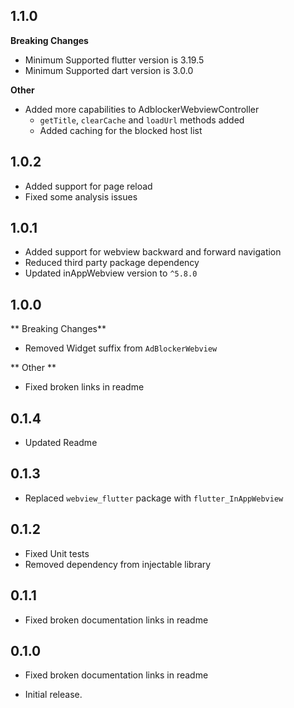## 1.1.0
**Breaking Changes**
* Minimum Supported flutter version is 3.19.5
* Minimum Supported dart version is 3.0.0

**Other**
* Added more capabilities to AdblockerWebviewController
  * `getTitle`, `clearCache` and `loadUrl` methods added
  * Added caching for the blocked host list


## 1.0.2
* Added support for page reload
* Fixed some analysis issues

## 1.0.1
* Added support for webview backward and forward navigation
* Reduced third party package dependency
* Updated inAppWebview version to `^5.8.0`

## 1.0.0
** Breaking Changes**
* Removed Widget suffix from `AdBlockerWebview`

** Other **
* Fixed broken links in readme
## 0.1.4
* Updated Readme
## 0.1.3
* Replaced `webview_flutter` package with `flutter_InAppWebview`

## 0.1.2
* Fixed Unit tests
* Removed dependency from injectable library

## 0.1.1
* Fixed broken documentation links in readme

## 0.1.0
* Fixed broken documentation links in readme

* Initial release.
